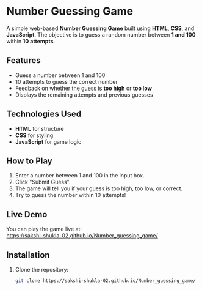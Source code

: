 # Number Guessing Game

A simple web-based **Number Guessing Game** built using **HTML**, **CSS**, and **JavaScript**. The objective is to guess a random number between **1 and 100** within **10 attempts**.

## Features
- Guess a number between 1 and 100
- 10 attempts to guess the correct number
- Feedback on whether the guess is **too high** or **too low**
- Displays the remaining attempts and previous guesses

## Technologies Used
- **HTML** for structure
- **CSS** for styling
- **JavaScript** for game logic

## How to Play
1. Enter a number between 1 and 100 in the input box.
2. Click "Submit Guess".
3. The game will tell you if your guess is too high, too low, or correct.
4. Try to guess the number within 10 attempts!

## Live Demo
You can play the game live at:  
https://sakshi-shukla-02.github.io/Number_guessing_game/

## Installation
1. Clone the repository:  
   ```bash
   git clone https://sakshi-shukla-02.github.io/Number_guessing_game/
